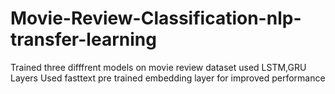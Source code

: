 # Movie-Review-Classification-nlp-transfer-learning

Trained three difffrent models on movie review dataset 
used LSTM,GRU Layers
Used fasttext pre trained embedding layer for improved performance

